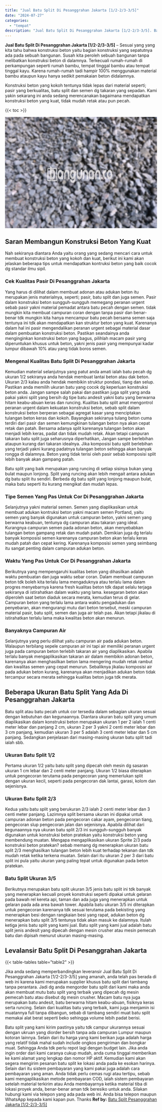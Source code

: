 ```yaml
---
title: "Jual Batu Split Di Pesanggrahan Jakarta [1/2-2/3-3/5]"
date: "2024-07-27"
categories: 
  - "tempat"
description: "Jual Batu Split Di Pesanggrahan Jakarta [1/2-2/3-3/5]. Batu split yang kami kirim pastinya yaitu tdk campur ukurannya sesuai dengan ukruan yang diorder bersi..."
---
```


**Jual Batu Split Di Pesanggrahan Jakarta \[1/2-2/3-3/5\]** – Sesuai yang yang kita tahu bahwa konstruksi beton yaitu bagian konstruksi yang sepatutnya ada pada sebuah bangunan. Susah kita peroleh sebuah bangunan tanpa melibatkan konstruksi beton di dalamnya. Terkecuali rumah-rumah di perkampungan seperti rumah bambu, tempat tinggal bambu atau tempat tinggal kayu. Karena rumah-rumah tadi hampir 100% menggunakan material bambu ataupun kayu hanya sedikit pemakaian beton didalamnya.

Konstruksi beton yang kokoh tentunya tidak lepas dari material seperti; pasir yang berkualitas, batu split dan semen dg takaran yang sepadan. Kami yakin sekarang ini anda sedang merencanakan bagaimana mendapatkan konstruksi beton yang kuat, tidak mudah retak atau pun pecah.

{{< toc >}}

![Jual Batu Split Di Pesanggrahan Jakarta [1/2-2/3-3/5]](/images/jual-batu-split-05.png)

## Saran Membangun Konstruksi Beton Yang Kuat

Nah sekiranya diantara Anda yaitu orang yang sedang mencari cara untuk membuat konstruksi beton yang kokoh dan kuat, berikut ini kami akan jelaskan beberapa tips untuk mendapatkan kontruksi beton yang baik cocok dg standar ilmu sipil.

### Cek Kualitas Pasir Di Pesanggrahan Jakarta

Yang harus di dilihat dalam membuat adonan atau adukan beton itu merupakan jenis materialnya, seperti; pasir, batu split dan juga semen. Pasir dalam konstruksi beton sungguh-sungguh memegang peranan urgent sebab pasir yakni material pemadat antara batu pecah dengan semen. tidak mungkin kita membuat campuran coran dengan tanpa pasir dan benar-benar tdk mungkin kita hanya mencampur batu pecah bersama semen saja tentunya ini tdk akan mendapatkan kan struktur beton yang kuat. Karenanya dalam hal ini pasir mengendalikan peranan urgent sebagai material dasar dalam pembuatan konstruksi beton. Pastikan seandainya anda menginginkan konstruksi beton yang bagus, pilihlah macam pasir yang diperuntukan khusus untuk beton, yakni jenis pasir yang mempunyai kadar lumpur dibawah 10% atau yang tidak boros semen.

### Mengenal Kualitas Batu Split Di Pesanggrahan Jakarta

Kemudian material selanjutnya yang patut anda amati ialah batu pecah dg ukuran 1/2 sekiranya anda hendak membuat lantai beton atau dak beton. Ukuran 2/3 kalau anda hendak membikin struktur pondasi, tiang dan selup. Pastikan anda memilih ukuran batu yang cocok dg keperluan konstruksi beton anda. Jangan sampe salah pakai dan pastikan juga split yang anda pakai yakni split yang bersih dg tipe batu andesit yakni batu yang berwarna hitam keabu-abuan keras dan runcing. Kualitas batu split amat mengontrol peranan urgent dalam kekuatan konstruksi beton, sebab split dalam konstruksi beton berperan sebagai agregat kasar yang menciptakan tulangan beton keras dan kokoh. Bayangkan sekiranya tulang beton cuma terdiri dari pasir dan semen kemungkinan tulangan beton nya akan cepat retak dan patah. Bersama adanya split karenanya tulangan beton akan menjadi lebih keras, padat dan tidak mudah retak. Akan tetapi campuran takaran batu split juga seharusnya diperhatikan, Jangan sampe berlebihan ataupun kurang dari takaran idealnya. Jika komposisi batu split berlebihan yang terjadi yakni kurang padatnya tulangan beton sehingga akan banyak rongga di dalamnya. Beton yang tidak terisi oleh pasir sebab komposisi split lebih banyak akan gampang patah.

Batu split yang baik merupakan yang runcing di setiap sisinya bukan yang bulat maupun lonjong. Split yang runcing akan lebih mengait antara adukan dg batu split itu sendiri. Berbeda dg batu split yang lonjong maupun bulat, maka batu seperti itu kurang mengikat dan mudah lepas.

### Tipe Semen Yang Pas Untuk Cor Di Pesanggrahan Jakarta

Selanjutnya yakni material semen. Semen yang diaplikasikan untuk membuat adukan kontruksi beton yakni macam semen Portland, yaitu semen yang banyak digunakan untuk campuran beton, yakni semen yang berwarna keabuan, tentunya dg campuran atau takaran yang ideal. Kurangnya campuran semen pada adonan beton, akan menyebabkan tulangan beton gampang retak dan mudah patah. Demikian juga dg terlalu banyak komposisi semen karenanya campuran beton akan terlalu keras mudah patah dan cepat kering. Karenanya komposisi semen yang seimbang itu sangat penting dalam campuran adukan beton.

### Waktu Yang Pas Untuk Cor Di Pesanggrahan Jakarta

Berikutnya yang mempengaruhi kualitas beton yang dihasilkan adalah waktu pembuatan dan juga waktu sebar coran. Dalam membuat campuran beton tdk boleh kita terlalu lama mengaduknya atau terlalu lama dalam progres menyebarnya karena fresh kualitas beton tdk dapat selalu terjaga sekiranya di istirahatkan dalam waktu yang lama. kesegaran beton akan diperoleh saat beton diaduk secara merata, kemudian terus di gelar. Campuran beton yang terlalu lama antara waktu pengadukan dan penyebaran, akan mengurangi mutu dari beton tersebut, meski campuran material pasir, batu split, semen dan juga air telah pas. Akan tetapi jikalau di istirahatkan terlalu lama maka kwalitas beton akan menurun.

### Banyaknya Campuran Air

Selanjutnya yang perlu dilihat yaitu campuran air pada adukan beton. Walaupun terbilang sepele campuran air ini tapi air memiliki peranan urgent juga pada campuran beton terlebih takaran air yang diaplikasikan. Apabila terlalu banyak mengaplikasikan takaran air dalam membikin adonan beton, karenanya akan menghasilkan beton lama mengering mudah retak rambut dan kwalitas semen yang cepat menurun. Sebaliknya jikalau komposisi air pada adukan beton kurang, karenanya akan menjadikan adukan beton tidak tercampur secara merata sehingga kualitas beton juga tdk merata.

## Beberapa Ukuran Batu Split Yang Ada Di Pesanggrahan Jakarta

Batu split atau batu pecah untuk cor tersedia dalam sebagian ukuran sesuai dengan kebutuhan dan kegunaannya. Diantara ukuran batu split yang umum diaplikasikan dalam konstruksi beton merupakan ukuran 1 per 2 ialah 1 centi meter lebar dan panjang 2 cm, ukuran 2 per 3 yakni 2 centi meter lebar dan 3 cm panjang, kemudian ukuran 3 per 5 adalah 3 centi meter lebar dan 5 cm panjang. Sedangkan penjelasan dari masing-masing ukuran batu split tadi ialah sbb.

### Ukuran Batu Split 1/2

Pertama ukuran 1/2 yaitu batu split yang dipecah oleh mesin dg sasaran ukuran 1 cm lebar dan 2 centi meter panjang. Ukuran 1/2 biasa diterapkan untuk pengecoran terutama pada pengecoran yang memerlukan split dengan ukuran kecil, seperti pada pengecoran dak lantai, garasi, kolom dan sejenisnya.

### Ukuran Batu Split 2/3

Kedua yaitu batu split yang berukuran 2/3 ialah 2 centi meter lebar dan 3 centi meter panjang. Lazimnya split bersama ukuran ini dipakai untuk campuran adonan beton pada pengecoran cakar ayam, pengecoran tiang, pengecoran slup pengecoran jalan dan sejenisnya. Apabila dilihat dari kegunaannya nya ukuran batu split 2/3 ini sungguh-sungguh banyak digunakan untuk konstruksi beton pratekan yaitu konstruksi beton yang membendung muatan. Mengapa mengaplikasikan ukuran Sprite 2/3 pada konstruksi beton pratekan? sebab memang dg menerapkan ukuran batu split 2/3 menghasilkan tulangan beton lebih kuat terhadap tekanan dan tdk mudah retak ketika terkena muatan. Selain dari itu ukuran 2 per 3 dari batu split ini pula yaitu ukuran yang paling tepat untuk digunakan pada beton pratekan.

### Batu Split Ukuran 3/5

Berikutnya merupakan batu split ukuran 3/5 jenis batu split ini tdk banyak yang menerapkan kecuali proyek konstruksi seperti dipakai untuk gelaran pada bawah rel kereta api, taman dan ada juga yang menerapkan untuk gelaran pada ada area bawah tower. Apabila batu ukuran 3/5 ini diterapkan untuk pengecoran karenanya tdk sesuai terutama pada bekisting yang menerapkan besi dengan rangkaian besi yang rapat, adukan beton dg menerapkan batu split 3/5 tentunya tidak akan masuk ke dalamnya. Itulah ketiga jenis batu split yang kami jual. Batu split yang kami jual adalah batu split jenis andesit yang dipecah dengan mesin crusher atau mesin pemecah batu dan dipisah menurut ukuran masing-masing.

## Levalansir Batu Split Di Pesanggrahan Jakarta

{{< table-tables table="table2" >}}

Jika anda sedang memperbandingkan leveransir Jual Batu Split Di Pesanggrahan Jakarta \[1/2-2/3-3/5\] yang amanah, anda telah pas berada di web ini karena kami merupakan supplier khusus batu split dari tambang tanpa perantara. Jadi dg anda mengorder batu split dari kami maka anda akan membuat mutu batu split yang terbaik yang dipecah dg mesin pemecah batu atau disebut dg mesin crusher. Macam batu nya juga merupakan batu andesit, batu berwarna hitam keabu-abuan, fisiknya keras serta runcing. Selain dari kualitas batu yang terbaik, kami juga menjamin isi muatannya full tanpa dibangun, sebab di tambang sendiri muat batu split memakai alat berat seperti beko sehingga volume lebih padat berisi.

Batu split yang kami kirim pastinya yaitu tdk campur ukurannya sesuai dengan ukruan yang diorder bersih tanpa ada campuran Lumpur maupun kotoran lainnya. Selain dari itu harga yang kami berikan juga adalah harga yang relatif tidak mahal sudah include ongkos pengiriman dan bongkar muat. Sehingga Anda tdk perlu repot lagi dengan budget lain. Jika anda ingin order dari kami caranya cukup mudah, anda cuma tinggal memberikan ke kami alamat yang lengkap dan nomor HP aktif. Kemudian kami akan segera mengirim pesanan batu split ke lokasi anda pada ke esokan harinya. Selain dari itu sistem pembayaran yang kami pakai juga adalah cara pembayaran yang aman. Anda tidak perlu cemas rugi atau tertipu, sebab kami mengaplikasikan metode pembayaran COD, ialah sistem pembayaran setelah material terkirim atau Anda membayarnya ketika material tiba di lokasi proyek anda, benar-benar aman tdk beresiko untuk anda. Silakan hubungi kami via telepon yang ada pada web ini. Anda bisa telepon maupun WhatsApp kepada kami kapan pun. Thanks
**Ref by:** [Batu Split Pesanggrahan Jakarta [1/2-2/3-3/5]](https://id.wikipedia.org/wiki/Batu)
